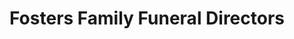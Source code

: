 ---
title: "Fosters Family Funeral Directors"
url: /motherwell/fosters-family-funeral-directors/
shop: funeral directors
---